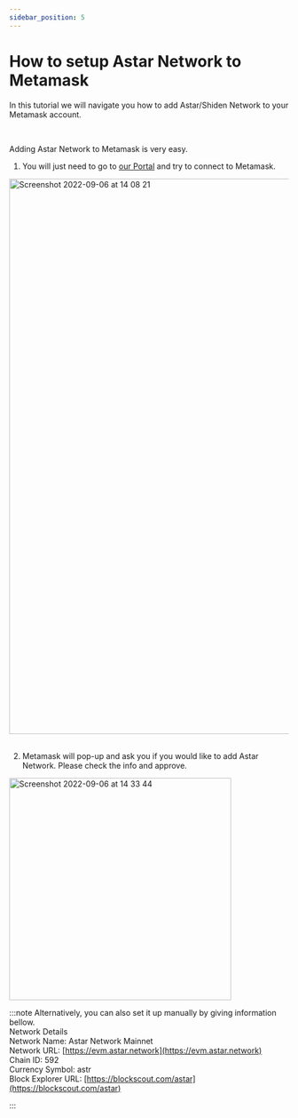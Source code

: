 ```yaml
---
sidebar_position: 5
---
```


# How to setup Astar Network to Metamask

In this tutorial we will navigate you how to add Astar/Shiden Network to your Metamask account.

<br />

Adding Astar Network to Metamask is very easy. <br />

1. You will just need to go to [our Portal](https://portal.astar.network/) and try to connect to Metamask.

<img width="1000" alt="Screenshot 2022-09-06 at 14 08 21" src="https://user-images.githubusercontent.com/77480847/188554147-02f09f39-6051-4f7f-8e6f-d263867afb88.png" /><br /> <br />

2. Metamask will pop-up and ask you if you would like to add Astar Network. Please check the info and approve.<br />

<img width="400" alt="Screenshot 2022-09-06 at 14 33 44" src="https://user-images.githubusercontent.com/77480847/188554595-bd9b0a82-5d15-4420-9eda-44c32418d2a1.png" />

<br />

:::note
Alternatively, you can also set it up manually by giving information bellow. <br />
Network Details<br />
Network Name: Astar Network Mainnet<br />
Network URL: [https://evm.astar.network](https://evm.astar.network)<br />
Chain ID: 592<br />
Currency Symbol: astr<br />
Block Explorer URL: [https://blockscout.com/astar](https://blockscout.com/astar)

:::
